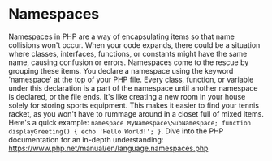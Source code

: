 # Namespaces

Namespaces in PHP are a way of encapsulating items so that name collisions won't occur. When your code expands, there could be a situation where classes, interfaces, functions, or constants might have the same name, causing confusion or errors. Namespaces come to the rescue by grouping these items. You declare a namespace using the keyword 'namespace' at the top of your PHP file. Every class, function, or variable under this declaration is a part of the namespace until another namespace is declared, or the file ends. It's like creating a new room in your house solely for storing sports equipment. This makes it easier to find your tennis racket, as you won't have to rummage around in a closet full of mixed items. Here's a quick example: `namespace MyNamespace\SubNamespace; function displayGreeting() { echo 'Hello World!'; }`. Dive into the PHP documentation for an in-depth understanding: https://www.php.net/manual/en/language.namespaces.php